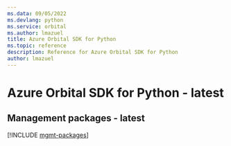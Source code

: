 ```yaml
---
ms.data: 09/05/2022
ms.devlang: python
ms.service: orbital
ms.author: lmazuel
title: Azure Orbital SDK for Python
ms.topic: reference
description: Reference for Azure Orbital SDK for Python
author: lmazuel
---
```

# Azure Orbital SDK for Python - latest

## Management packages - latest
[!INCLUDE [mgmt-packages](orbital-mgmt-index.md)]